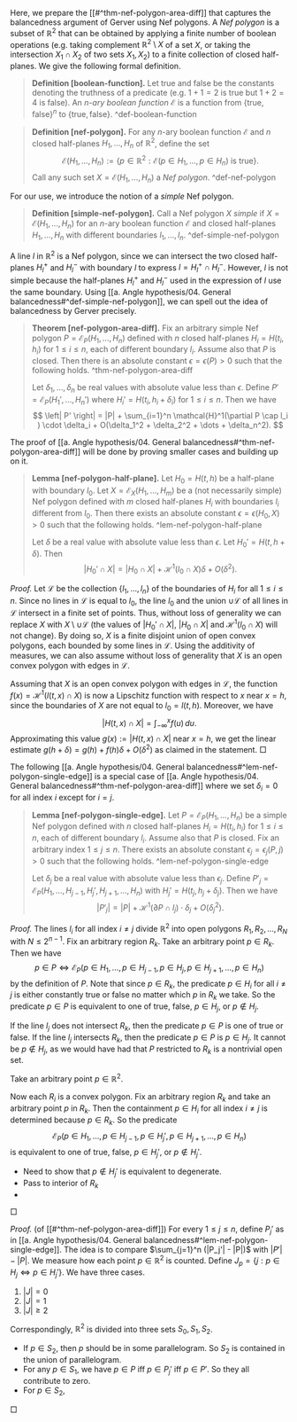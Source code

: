 Here, we prepare the [[#^thm-nef-polygon-area-diff]] that captures the balancedness argument of Gerver using Nef polygons. A _Nef polygon_ is a subset of $\mathbb{R}^2$ that can be obtained by applying a finite number of boolean operations (e.g. taking complement $\mathbb{R}^2 \setminus X$ of a set $X$, or taking the intersection $X_1 \cap X_2$ of two sets $X_1, X_2$) to a finite collection of closed half-planes. We give the following formal definition.

> __Definition [boolean-function].__ Let $\textsf{true}$ and $\textsf{false}$ be the constants denoting the truthness of a predicate (e.g. $1+1=2$ is $\textsf{true}$ but $1 + 2 = 4$ is $\textsf{false}$). An _$n$-ary boolean function_ $\mathcal{E}$ is a function from $\left\{ \textsf{true}, \textsf{false} \right\}^n$ to $\left\{ \textsf{true}, \textsf{false} \right\}$.
> ^def-boolean-function

> __Definition [nef-polygon].__ For any $n$-ary boolean function $\mathcal{E}$ and $n$ closed half-planes $H_1, \dots, H_n$ of $\mathbb{R}^2$, define the set 
$$
\mathcal{E}(H_1, \dots, H_n) := \left\{ p \in \mathbb{R}^2 : \mathcal{E}(p \in H_1, \dots,p \in H_n) \text{ is } \textsf{true} \right\}.
$$
> Call any such set $X = \mathcal{E}(H_1, \dots, H_n)$ a _Nef polygon_. ^def-nef-polygon

For our use, we introduce the notion of a _simple_ Nef polygon.

> __Definition [simple-nef-polygon].__ Call a Nef polygon $X$ _simple_ if $X = \mathcal{E}(H_1, \dots, H_n)$ for an $n$-ary boolean function $\mathcal{E}$ and closed half-planes $H_1, \dots, H_n$ with different boundaries $l_1, \dots, l_n$.
> ^def-simple-nef-polygon

A line $l$ in $\mathbb{R}^2$ is a Nef polygon, since we can intersect the two closed half-planes $H_l^+$ and $H_l^-$ with boundary $l$ to express $l = H_l^+ \cap H_l^-$. However, $l$ is not simple because the half-planes $H_l^+$ and $H_l^-$ used in the expression of $l$ use the same boundary. Using [[a. Angle hypothesis/04. General balancedness#^def-simple-nef-polygon]], we can spell out the idea of balancedness by Gerver precisely.

> __Theorem [nef-polygon-area-diff].__ Fix an arbitrary simple Nef polygon $P = \mathcal{E}_P(H_1, \dots, H_n)$ defined with $n$ closed half-planes $H_i = H(t_i, h_i)$ for $1 \leq i \leq n$, each of different boundary $l_i$. Assume also that $P$ is closed. Then there is an absolute constant $\epsilon = \epsilon(P) > 0$ such that the following holds. ^thm-nef-polygon-area-diff
> 
> Let $\delta_1, \dots, \delta_n$ be real values with absolute value less than $\epsilon$. Define $P' = \mathcal{E}_P(H_1', \dots, H_n')$ where $H_i' = H(t_i, h_i + \delta_i)$  for $1 \leq i \leq n$. Then we have
$$
\left| P' \right| = |P| + \sum_{i=1}^n \mathcal{H}^1(\partial P \cap l_i ) \cdot \delta_i + O(\delta_1^2 + \delta_2^2 + \dots + \delta_n^2).
$$

The proof of [[a. Angle hypothesis/04. General balancedness#^thm-nef-polygon-area-diff]] will be done by proving smaller cases and building up on it.

> __Lemma [nef-polygon-half-plane].__ Let $H_0 = H(t, h)$ be a half-plane with boundary $l_0$. Let $X = \mathcal{E}_X(H_1, \dots, H_m)$ be a (not necessarily simple) Nef polygon defined with $m$ closed half-planes $H_i$ with boundaries $l_i$ different from $l_0$. Then there exists an absolute constant $\epsilon = \epsilon(H_0, X) > 0$ such that the following holds. ^lem-nef-polygon-half-plane
> 
> Let $\delta$ be a real value with absolute value less than $\epsilon$. Let $H_0' = H(t, h + \delta)$. Then
$$
|H_0' \cap X| = |H_0 \cap X| + \mathcal{H}^1(l_0 \cap X) \delta + O(\delta^2).
$$

_Proof._ Let $\mathcal{L}$ be the collection $\left\{ l_1, \dots, l_n \right\}$ of the boundaries of $H_i$ for all $1 \leq i \leq n$. Since no lines in $\mathcal{L}$ is equal to $l_0$, the line $l_0$ and the union $\cup \mathcal{L}$ of all lines in $\mathcal{L}$ intersect in a finite set of points. Thus, without loss of generality we can replace $X$ with $X \setminus \cup \mathcal{L}$ (the values of $|H_0' \cap X|$, $|H_0 \cap X|$ and $\mathcal{H}^1 (l_0 \cap X)$ will not change). By doing so, $X$ is a finite disjoint union of open convex polygons, each bounded by some lines in $\mathcal{L}$. Using the additivity of measures, we can also assume without loss of generality that $X$ is an open convex polygon with edges in $\mathcal{L}$. 

Assuming that $X$ is an open convex polygon with edges in $\mathcal{L}$, the function $f(x) = \mathcal{H}^1(l(t, x) \cap X)$ is now a Lipschitz function with respect to $x$ near $x = h$, since the boundaries of $X$ are not equal to $l_0 = l(t, h)$. Moreover, we have
$$
|H(t, x) \cap X| = \int_{-\infty}^x f(u)\,du.
$$
Approximating this value $g(x) := |H(t, x) \cap X|$ near $x = h$, we get the linear estimate $g(h + \delta) = g(h) + f(h) \delta + O(\delta^2)$ as claimed in the statement. □

The following [[a. Angle hypothesis/04. General balancedness#^lem-nef-polygon-single-edge]] is a special case of [[a. Angle hypothesis/04. General balancedness#^thm-nef-polygon-area-diff]] where we set $\delta_i = 0$ for all index $i$ except for $i=j$.

> __Lemma [nef-polygon-single-edge].__ Let $P = \mathcal{E}_P(H_1, \dots, H_n)$ be a simple Nef polygon defined with $n$ closed half-planes $H_i = H(t_i, h_i)$ for $1 \leq i \leq n$, each of different boundary $l_i$. Assume also that $P$ is closed. Fix an arbitrary index $1 \leq j \leq n$. There exists an absolute constant $\epsilon_j = \epsilon_j(P, j) > 0$ such that the following holds. ^lem-nef-polygon-single-edge
> 
> Let $\delta_j$ be a real value with absolute value less than $\epsilon_j$. Define $P'_j = \mathcal{E}_P(H_1, \dots, H_{j-1}, H_j', H_{j+1}, \dots, H_n)$ with $H_j' = H(t_j, h_j + \delta_j)$. Then we have
$$
\left| P'_j \right| = |P| + \mathcal{H}^1(\partial P \cap l_j) \cdot \delta_j + O(\delta_j^2).
$$

_Proof._ The lines $l_i$ for all index $i \neq j$ divide $\mathbb{R}^2$ into open polygons $R_1, R_2, \dots, R_N$ with $N \leq 2^{n-1}$. Fix an arbitrary region $R_k$. Take an arbitrary point $p \in R_k$. Then we have
$$
p \in P \iff \mathcal{E}_P(p \in H_1, \dots, p \in H_{j-1}, p \in H_j, p \in H_{j+1}, \dots, p \in H_n)
$$
by the definition of $P$. Note that since $p \in R_k$, the predicate $p \in H_i$ for all $i \neq j$ is either constantly true or false no matter which $p$ in $R_k$ we take. So the predicate $p \in P$ is equivalent to one of true, false, $p \in H_j$, or $p \not\in H_j$.

If the line $l_j$ does not intersect $R_k$, then the predicate $p \in P$ is one of true or false.
If the line $l_j$ intersects $R_k$, then the predicate $p \in P$ is $p \in H_j$. It cannot be $p \not\in H_j$, as we would have had that $P$ restricted to $R_k$ is a nontrivial open set. 

Take an arbitrary point $p \in \mathbb{R}^2$. 

Now each $R_i$ is a convex polygon. Fix an arbitrary region $R_k$ and take an arbitrary point $p$ in $R_k$. Then the containment $p \in H_i$ for all index $i \neq j$ is determined because $p \in R_k$. So the predicate
$$
\mathcal{E}_P(p \in H_1, \dots, p \in H_{j-1}, p \in H_j', p \in H_{j+1}, \dots, p \in H_n)
$$
is equivalent to one of $\textsf{true}$, $\textsf{false}$, $p \in H_j'$, or $p \not\in H_j'$.

- Need to show that $p \not\in H_j'$ is equivalent to degenerate.
- Pass to interior of $R_k$
- 

□

_Proof._ (of [[#^thm-nef-polygon-area-diff]]) For every $1 \leq j \leq n$, define $P_j'$ as in [[a. Angle hypothesis/04. General balancedness#^lem-nef-polygon-single-edge]]. The idea is to compare $\sum_{j=1}^n (|P_j'| - |P|)$ with $|P'| - |P|$. We measure how each point $p \in \mathbb{R}^2$ is counted. Define $J_p = \left\{ j : p \in H_j \Leftrightarrow p \in H_j' \right\}$. We have three cases.

1. $|J| = 0$
2. $|J| = 1$
3. $|J| \geq 2$

Correspondingly, $\mathbb{R}^2$ is divided into three sets $S_0, S_1, S_2$.

- If $p \in S_2$, then $p$ should be in some parallelogram. So $S_2$ is contained in the union of parallelogram.
- For any $p \in S_1$, we have $p \in P$ iff $p \in P_j'$ iff $p \in P'$. So they all contribute to zero.
- For $p \in S_2$, 

□